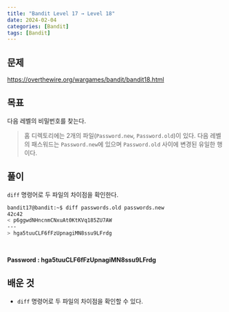```yaml
---
title: "Bandit Level 17 → Level 18"
date: 2024-02-04
categories: [Bandit]
tags: [Bandit]
---
```


## 문제
<https://overthewire.org/wargames/bandit/bandit18.html>

## 목표
다음 레벨의 비밀번호를 찾는다.
> 홈 디렉토리에는 2개의 파일(`Password.new`, `Password.old`)이 있다. 다음 레벨의 패스워드는 `Password.new`에 있으며 `Password.old` 사이에 변경된 유일한 행이다.

## 풀이

`diff` 명령어로 두 파일의 차이점을 확인한다.

```sh
bandit17@bandit:~$ diff passwords.old passwords.new
42c42
< p6ggwdNHncnmCNxuAt0KtKVq185ZU7AW
---
> hga5tuuCLF6fFzUpnagiMN8ssu9LFrdg
```  

&nbsp;  

**Password : hga5tuuCLF6fFzUpnagiMN8ssu9LFrdg**

## 배운 것
- `diff` 명령어로 두 파일의 차이점을 확인할 수 있다.